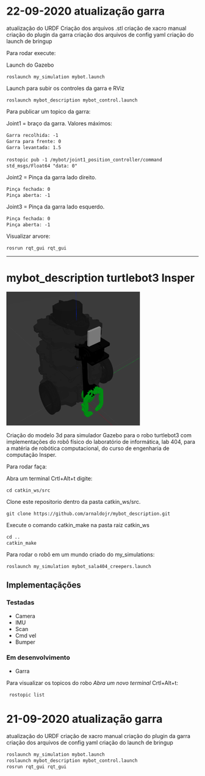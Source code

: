 # 22-09-2020 atualização garra

atualização do URDF
Criação dos arquivos .stl
criação de xacro manual
criação do plugin da garra
criação dos arquivos de config yaml
criação do launch de bringup

Para rodar execute:

Launch do Gazebo

    roslaunch my_simulation mybot.launch 

Launch para subir os controles da garra e RViz

    roslaunch mybot_description mybot_control.launch 

Para publicar um topico da garra:

Joint1 = braço da garra. Valores máximos:

    Garra recolhida: -1
    Garra para frente: 0
    Garra levantada: 1.5
    
    rostopic pub -1 /mybot/joint1_position_controller/command std_msgs/Float64 "data: 0"
    
Joint2 = Pinça da garra lado direito.

    Pinça fechada: 0
    Pinça aberta: -1
    
Joint3 = Pinça da garra lado esquerdo.

    Pinça fechada: 0
    Pinça aberta: -1

Visualizar arvore:

    rosrun rqt_gui rqt_gui 

-------------------------------------------

# mybot_description turtlebot3 Insper

<img src="/image.png" width="350" height="350">

Criação do modelo 3d para simulador Gazebo para o robo turtlebot3 com implementações do robô físico do laboratório de informática, lab 404, para a matéria de robótica computacional, do curso de engenharia de computação Insper. 

Para rodar faça:

Abra um terminal Crtl+Alt+t digite:

    cd catkin_ws/src

Clone este repositorio dentro da pasta catkin_ws/src.

    git clone https://github.com/arnaldojr/mybot_description.git  

Execute o comando catkin_make na pasta raiz catkin_ws
    
    cd ..
    catkin_make
    
Para rodar o robô em um mundo criado do my_simulations:

    roslaunch my_simulation mybot_sala404_creepers.launch 


## Implementaçãções
### Testadas 
- Camera
- IMU
- Scan
- Cmd vel
- Bumper
### Em desenvolvimento
- Garra
 
Para visualizar os topicos do robo *Abra um novo terminal* Crtl+Alt+t:

     rostopic list

# 21-09-2020 atualização garra

atualização do URDF
criação de xacro manual
criação do plugin da garra
criação dos arquivos de config yaml
criação do launch de bringup


    roslaunch my_simulation mybot.launch 
    roslaunch mybot_description mybot_control.launch 
    rosrun rqt_gui rqt_gui 
